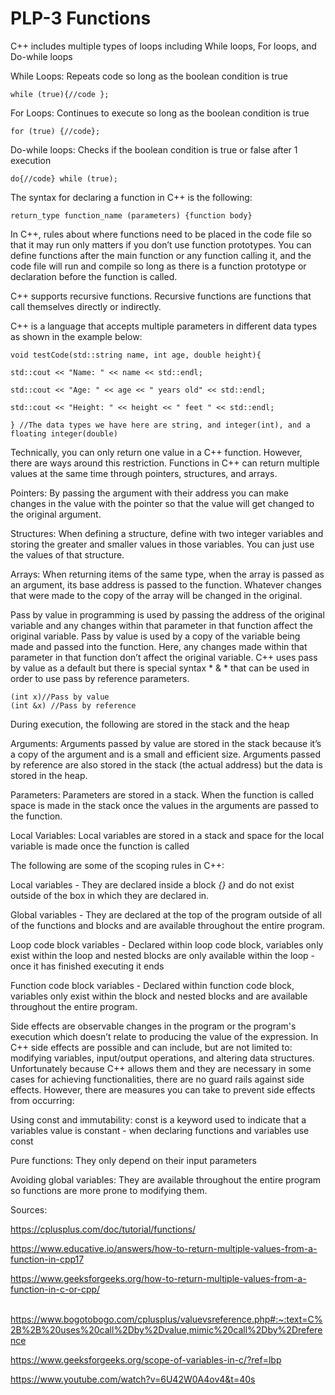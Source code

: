 # PLP-3 Functions

C++ includes multiple types of loops including While loops, For loops, and Do-while loops


While Loops: Repeats code so long as the boolean condition is true 

    while (true){//code };


For Loops: Continues to execute so long as the boolean condition is true

    for (true) {//code};


Do-while loops: Checks if the boolean condition is true or false after 1 execution

    do{//code} while (true);


The syntax for declaring a function in C++ is the following:

    return_type function_name (parameters) {function body}


In C++, rules about where functions need to be placed in the code file so that it may run only matters if you don’t use function prototypes. You can define functions after the main function or any function calling it, and the code file will run and compile so long as there is a function prototype or declaration before the function is called. 


C++ supports recursive functions. Recursive functions are functions that call themselves directly or indirectly. 


C++ is a language that accepts multiple parameters in different data types as shown in the example below:
    
    void testCode(std::string name, int age, double height){
    
    std::cout << "Name: " << name << std::endl;
    
    std::cout << "Age: " << age << " years old" << std::endl;
    
    std::cout << "Height: " << height << " feet " << std::endl;

    } //The data types we have here are string, and integer(int), and a floating integer(double)


Technically, you can only return one value in a C++ function. However, there are ways around this restriction. Functions in C++ can return multiple values at the same time through pointers, structures, and arrays. 

Pointers: By passing the argument with their address you can make changes in the value with the pointer so that the value will get changed to the original argument. 

Structures: When defining a structure, define with two integer variables and storing the greater and smaller values in those variables. You can just use the values of that structure. 

Arrays: When returning items of the same type, when the array is passed as an argument, its base address is passed to the function. Whatever changes that were made to the copy of the array will be changed in the original. 


Pass by value in programming is used by passing the address of the original variable and any changes within that parameter in that function affect the original variable. Pass by value is used by a copy of the variable being made and passed into the function. Here, any changes made within that parameter in that function don’t affect the original variable. C++ uses pass by value as a default but there is special syntax * & * that can be used in order to use pass by reference parameters. 

    (int x)//Pass by value
    (int &x) //Pass by reference


During execution, the following are stored in the stack and the heap

Arguments: Arguments passed by value are stored in the stack because it’s a copy of the argument and is a small and efficient size. Arguments passed by reference are also stored in the stack (the actual address) but the data is stored in the heap. 

Parameters: Parameters are stored in a stack. When the function is called space is made in the stack once the values in the arguments are passed to the function.

Local Variables: Local variables are stored in a stack and space for the local variable is made once the function is called 


The following are some of the scoping rules in C++: 

Local variables - They are declared inside a block *{}* and do not exist outside of the box in which they are declared in.

Global variables - They are declared at the top of the program outside of all of the functions and blocks and are available throughout the entire program.

Loop code block variables - Declared within loop code block, variables only exist within the loop and nested blocks are only available within the loop - once it has finished executing it ends

Function code block variables - Declared within function code block, variables only exist within the block and nested blocks and are available throughout the entire program.


Side effects are observable changes in the program or the program's execution which doesn’t relate to producing the value of the expression. In C++ side effects are possible and can include, but are not limited to: modifying variables, input/output operations, and altering data structures. Unfortunately because C++ allows them and they are necessary in some cases for achieving functionalities, there are no guard rails against side effects. However, there are measures you can take to prevent side effects from occurring:

Using const and immutability: const is a keyword used to indicate that a variables value is constant - when declaring functions and variables use const

Pure functions: They only depend on their input parameters

Avoiding global variables: They are available throughout the entire program so functions are more prone to modifying them.


Sources:

https://cplusplus.com/doc/tutorial/functions/

https://www.educative.io/answers/how-to-return-multiple-values-from-a-function-in-cpp17

https://www.geeksforgeeks.org/how-to-return-multiple-values-from-a-function-in-c-or-cpp/

​​https://www.bogotobogo.com/cplusplus/valuevsreference.php#:~:text=C%2B%2B%20uses%20call%2Dby%2Dvalue,mimic%20call%2Dby%2Dreference

https://www.geeksforgeeks.org/scope-of-variables-in-c/?ref=lbp

https://www.youtube.com/watch?v=6U42W0A4ov4&t=40s

